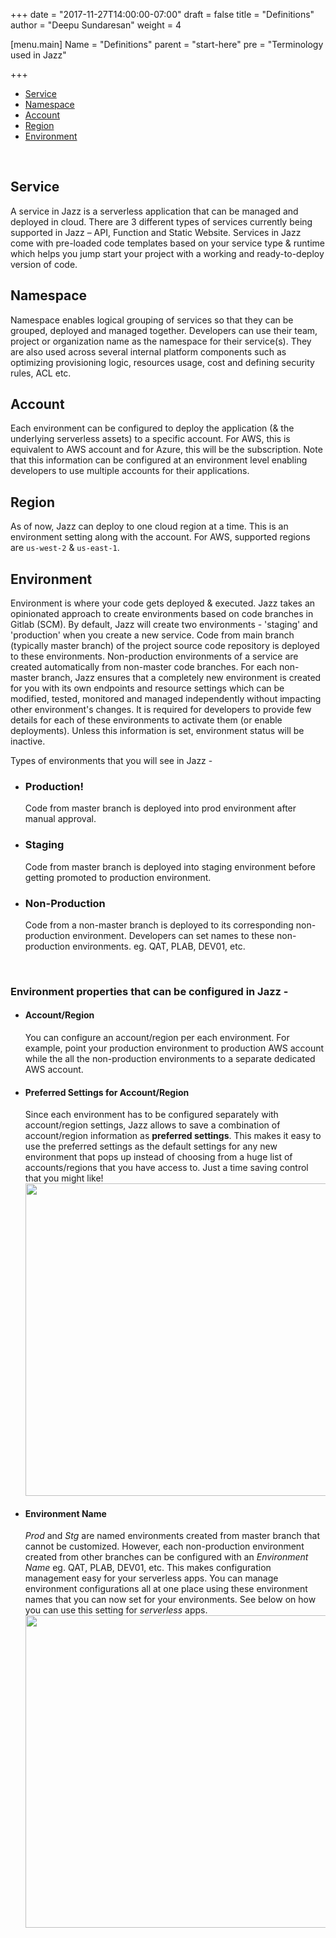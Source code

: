 
+++
date = "2017-11-27T14:00:00-07:00"
draft = false
title = "Definitions"
author = "Deepu Sundaresan"
weight = 4

[menu.main]
Name = "Definitions"
parent = "start-here"
pre = "Terminology used in Jazz"

+++
<!--

What is a Jazz Service, Namespace & Environment
================================================== -->

- [Service](#service)
- [Namespace](#namespace)
- [Account](#account)
- [Region](#region)
- [Environment](#environment)

<br/>
<div id='service'></div>

## Service
A service in Jazz is a serverless application that can be managed and deployed in cloud. There are 3 different types of services currently being supported in Jazz – API, Function and Static Website. Services in Jazz come with pre-loaded code templates based on your service type & runtime which helps you jump start your project with a working and ready-to-deploy version of code.

<div id='namespace'></div>

## Namespace
Namespace enables logical grouping of services so that they can be grouped, deployed and managed together. Developers can use their team, project or organization name as the namespace for their service(s). They are also used across several internal platform components such as optimizing provisioning logic, resources usage, cost and defining security rules, ACL etc.

<div id='account'></div>

## Account
Each environment can be configured to deploy the application (& the underlying serverless assets) to a specific account. For AWS, this is equivalent to AWS account and for Azure, this will be the subscription. Note that this information can be configured at an environment level enabling developers to use multiple accounts for their applications.

<div id='region'></div>

## Region
As of now, Jazz can deploy to one cloud region at a time. This is an environment setting along with the account. For AWS, supported regions are `us-west-2` & `us-east-1`.

<div id='environment'></div>

## Environment

Environment is where your code gets deployed & executed. Jazz takes an opinionated approach to create environments based on code branches in Gitlab (SCM). By default, Jazz will create two environments - 'staging' and 'production' when you create a new service. Code from main branch (typically master branch) of the project source code repository is deployed to these environments. Non-production environments of a service are created automatically from non-master code branches. For each non-master branch, Jazz ensures that a completely new environment is created for you with its own endpoints and resource settings which can be modified, tested, monitored and managed independently without impacting other environment's changes. It is required for developers to provide few details for each of these environments to activate them (or enable deployments). Unless this information is set, environment status will be inactive.

Types of environments that you will see in Jazz -

- ### Production! 
   Code from master branch is deployed into prod environment after manual approval.

- ### Staging
   Code from master branch is deployed into staging environment before getting promoted to production environment.

- ### Non-Production
   Code from a non-master branch is deployed to its corresponding non-production environment. Developers can set names to these non-production environments. eg. QAT, PLAB, DEV01, etc.

<br/>

### Environment properties that can be configured in Jazz -

- #### Account/Region
   You can configure an account/region per each environment. For example, point your production environment to production AWS account while the all the non-production environments to a separate dedicated AWS account.


- #### Preferred Settings for Account/Region    
   Since each environment has to be configured separately with account/region settings, Jazz allows to save a combination of account/region information as **preferred settings**. This makes it easy to use the preferred settings as the default settings for any new environment that pops up instead of choosing from a huge list of accounts/regions that you have access to. Just a time saving control that you might like!
   <br/>
   <img class="border" src='/content/getting-started/media/preferred-settings.png' width='500px'>

- #### Environment Name
   *Prod* and *Stg* are named environments created from master branch that cannot be customized. However, each non-production environment created from other branches can be configured with an *Environment Name* eg. QAT, PLAB, DEV01, etc. This makes configuration management easy for your serverless apps. You can manage environment configurations all at one place using these environment names that you can now set for your environments. See below on how you can use this setting for *serverless* apps.
   <br/>
   <img class="border" src='/content/getting-started/media/environment-name-configurations.png' width='500px'>
